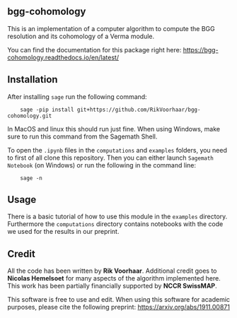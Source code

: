 ## bgg-cohomology

This is an implementation of a computer algorithm to compute the BGG resolution and its cohomology of a Verma module. 

You can find the documentation for this package right here:
https://bgg-cohomology.readthedocs.io/en/latest/

## Installation

After installing `sage` run the following command:

```
    sage -pip install git+https://github.com/RikVoorhaar/bgg-cohomology.git
```

In MacOS and linux this should run just fine. When using Windows,
make sure to run this command from the Sagemath Shell.

To open the `.ipynb` files in the `computations` and `examples` folders, you need to
first of all clone this repository. Then you can either launch `Sagemath Notebook` (on Windows) or run the following in the command line:

```
    sage -n
```

## Usage

There is a basic tutorial of how to use this module in the `examples` directory. 
Furthermore the `computations` directory contains notebooks with the code we used
for the results in our preprint. 

## Credit
All the code has been written by **Rik Voorhaar**. 
 Additional credit goes to **Nicolas Hemelsoet** for many aspects of the algorithm implemented here.
 This work has been partially financially supported by **NCCR SwissMAP**. 
 
This software is free to use and edit. When using this software for academic purposes, please cite 
the following preprint: https://arxiv.org/abs/1911.00871
